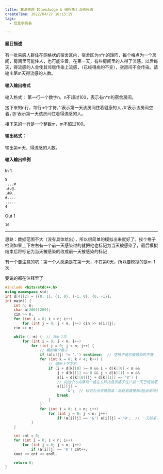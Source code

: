 ```yaml
---
title: 算法刷题【OpenJudge & 编程兔】流感传染
createTime: 2022/04/27 10:15:19
tags:
  - 信息学竞赛

---
```


#### 题目描述
有一批易感人群住在网格状的宿舍区内，宿舍区为n*n的矩阵，每个格点为一个房间，房间里可能住人，也可能空着。在第一天，有些房间里的人得了流感，以后每天，得流感的人会使其邻居传染上流感，（已经得病的不变），空房间不会传染。请输出第m天得流感的人数。

#### 输入输出格式
输入格式：
第一行一个数字n，n不超过100，表示有n*n的宿舍房间。

接下来的n行，每行n个字符，’.’表示第一天该房间住着健康的人，’#’表示该房间空着，’@’表示第一天该房间住着得流感的人。

接下来的一行是一个整数m，m不超过100。

#### 输出格式：
输出第m天，得流感的人数。

#### 输入输出样例
In 1
```txt
5
....#
.#.@.
.#@..
#....
.....
4
```

Out 1
```txt
16
```

---

思路：数据范围不大（没有具体给出），所以很简单的模拟出来就好了。挨个格子检测如果上下左右有一个前一天感染过的就把他也标记为当天被感染了，最后模拟结束后将标记为当天被感染的改成前一天被感染的标记

有一个要注意的坑：第一个人感染是在第一天，不在第0天，所以要模拟的是m-1次

要说的都在注释里了

```cpp
#include <bits/stdc++.h>
using namespace std;
int d[4][2] = {{0, 1}, {1, 0}, {-1, 0}, {0, -1}};
int main() {
    int n, m;
    char a[200][200];
    cin >> n;
    for (int i = 0; i < n; i++)
        for (int j = 0; j < n; j++) cin >> a[i][j];
    cin >> m;

    while (--m) {  // 共m-1次
        for (int i = 0; i < n; i++)
            for (int j = 0; j < n; j++) {
                // 模拟每个格子
                if (a[i][j] != '.') continue;  // 空格子或已被感染的不管
                for (int k = 0; k < 4; k++) {
                    // 遍历上下左右
                    if (i + d[k][0] >= 0 && i + d[k][0] < n &&
                        j + d[k][1] >= 0 && j + d[k][1] < n &&
                        a[i + d[k][0]][j + d[k][1]] == '@') {
                        // 向这个方向移动一格在方阵内且该格子住户前一天已经被感染
                        a[i][j] =
                            '&';  // 标记为当天被感染：此处若直接标注@会影响他右边或下边的各自判断其上下左右是否有前一天就被感染的
                        break;
                    }
                }
                for (int i = 0; i < n; i++)
                    for (int j = 0; j < n; j++)
                        if (a[i][j] == '&') a[i][j] = '@';  // 一天结束，当天感染的变成前一天感染的
            }
    }

    int cnt = 0;
    for (int i = 0; i < n; i++)
        for (int j = 0; j < n; j++)
            if (a[i][j] == '@') cnt++;
    cout << cnt << endl;

    return 0;
}
```
